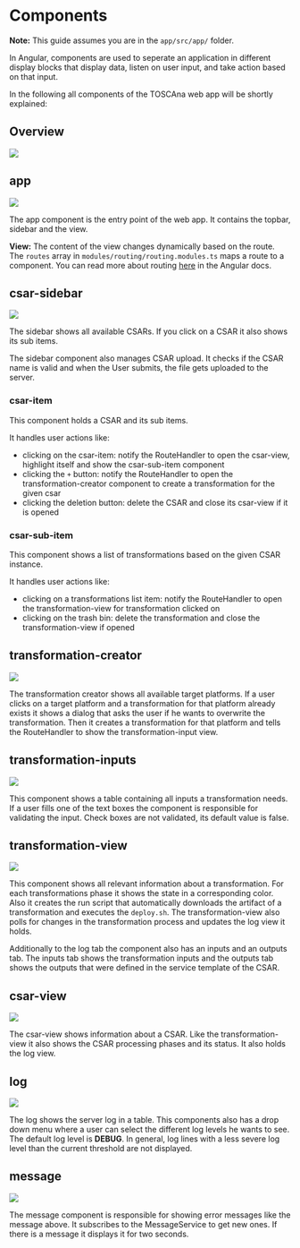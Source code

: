 # Components
**Note:** This guide assumes you are in the `app/src/app/` folder.

In Angular, components are used to seperate an application in different display blocks that display data, listen on user input, and take action based on that input.

In the following all components of the TOSCAna web app will be shortly explained:

## Overview

![](img/components.png)
## app

![](img/app-comonent.png)

The app component is the entry point of the web app.
It contains the topbar, sidebar and the view.

**View:** The content of the view changes dynamically based on the route. The `routes` array in `modules/routing/routing.modules.ts` maps a route to a component.
You can read more about routing [here](https://angular.io/guide/router) in the Angular docs.

## csar-sidebar 

![](img/sidebar.png)

The sidebar shows all available CSARs.
If you click on a CSAR it also shows its sub items.

The sidebar component also manages CSAR upload.
It checks if the CSAR name is valid and when the User submits, the file gets uploaded to the server.

### csar-item 

This component holds a CSAR and its sub items.

It handles user actions like:

- clicking on the csar-item: notify the RouteHandler to open the csar-view, highlight itself and show the csar-sub-item component
- clicking the `+` button: notify the RouteHandler to open the transformation-creator component to create a transformation for the given csar
- clicking the deletion button: delete the CSAR and close its csar-view if it is opened


### csar-sub-item

This component shows a list of transformations based on the given CSAR instance.

It handles user actions like:

- clicking on a transformations list item: notify the RouteHandler to open the transformation-view for transformation clicked on
- clicking on the trash bin: delete the transformation and close the transformation-view if opened

## transformation-creator

![](img/transformation-creator.png)

The transformation creator shows all available target platforms.
If a user clicks on a target platform and a transformation for that platform already exists it shows a dialog that asks the user if he wants to overwrite the transformation.
Then it creates a transformation for that platform and tells the RouteHandler to show the transformation-input view.

## transformation-inputs

![](img/transformation-inputs.png)

This component shows a table containing all inputs a transformation needs.
If a user fills one of the text boxes the component is responsible for validating the input. 
Check boxes are not validated, its default value is false.

## transformation-view

![](img/view_transformation.png)

This component shows all relevant information about a transformation.
For each transformations phase it shows the state in a corresponding color.
Also it creates the run script that automatically downloads the artifact of a transformation and executes the `deploy.sh`.
The transformation-view also polls for changes in the transformation process and updates the log view it holds.

Additionally to the log tab the component also has an inputs and an outputs tab.
The inputs tab shows the transformation inputs and the outputs tab shows the outputs that were defined in the service template of the CSAR.

## csar-view

![](img/view_csars.png)

The csar-view shows information about a CSAR.
Like the transformation-view it also shows the CSAR processing phases and its status.
It also holds the log view.

## log

![](img/log_view.png)

The log shows the server log in a table.
This components also has a drop down menu where a user can select the different log levels he wants to see.
The default log level is **DEBUG**. 
In general, log lines with a less severe log level than the current threshold are not displayed.

## message

![](img/message.png)

The message component is responsible for showing error messages like the message above.
It subscribes to the MessageService to get new ones. 
If there is a message it displays it for two seconds.
